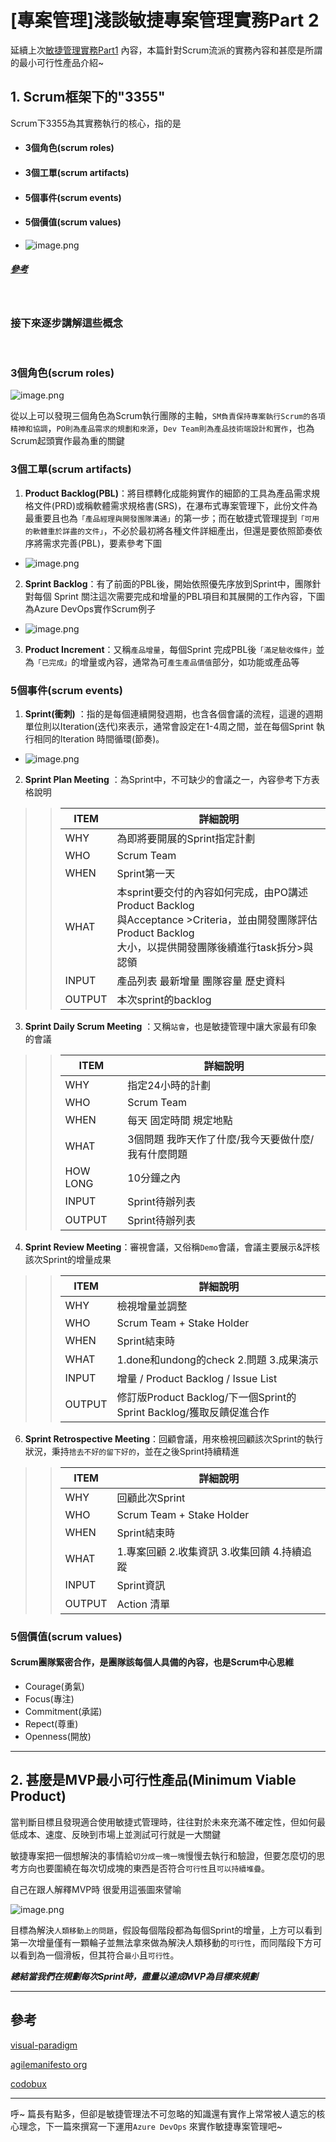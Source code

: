 # [專案管理]淺談敏捷專案管理實務Part 2


延續上次[敏捷管理實務Part1](/projectmanagent1) 內容，本篇針對Scrum流派的實務內容和甚麼是所謂的最小可行性產品介紹~
<!--more-->

## 1. Scrum框架下的"3355"

Scrum下3355為其實務執行的核心，指的是
 
- #### 3個角色(scrum roles)
- #### 3個工單(scrum artifacts)
- #### 5個事件(scrum events)
- #### 5個價值(scrum values)


- ![image.png](imgs/3355-scrum-framework.png)
##### [參考](https://www.visual-paradigm.com/tw/scrum/what-is-3355-in-scrum-framework/)

<br>

### **接下來逐步講解這些概念**
<br>

### 3個角色(scrum roles)
![image.png](imgs/scrum1.png)

從以上可以發現三個角色為Scrum執行團隊的主軸，`SM負責保持專案執行Scrum的各項精神和協調`，`PO則為產品需求的規劃和來源`，`Dev Team則為產品技術端設計和實作`，也為Scrum起頭實作最為重的關鍵

### 3個工單(scrum artifacts)

1. **Product Backlog(PBL)**：將目標轉化成能夠實作的細節的工具為產品需求規格文件(PRD)或稱軟體需求規格書(SRS)，在瀑布式專案管理下，此份文件為最重要且也為`「產品經理與開發團隊溝通」`的第一步；而在敏捷式管理提到`「可用的軟體重於詳盡的文件」`，不必於最初將各種文件詳細產出，但還是要依照節奏依序將需求完善(PBL)，要素參考下圖
   
 - ![image.png](imgs/scrum2.png)

2. **Sprint Backlog**：有了前面的PBL後，開始依照優先序放到Sprint中，團隊針對每個
Sprint 關注這次需要完成和增量的PBL項目和其展開的工作內容，下圖為Azure DevOps實作Scrum例子

 - ![image.png](imgs/scrum3.png)


3. **Product Increment**：又稱`產品增量`，每個Sprint 完成PBL後`「滿足驗收條件」`並為`「已完成」`的增量或內容，通常為可`產生產品價值`部分，如功能或產品等



### 5個事件(scrum events)

1. **Sprint(衝刺)** ：指的是每個連續開發週期，也含各個會議的流程，這邊的週期單位則以Iteration(迭代)來表示，通常會設定在1-4周之間，並在每個Sprint 執行相同的Iteration 時間循環(節奏)。

 - ![image.png](imgs/scrum4.png)

2. **Sprint Plan Meeting** ：為Sprint中，不可缺少的會議之一，內容參考下方表格說明

>>|ITEM|詳細說明|
>>|--|--|
>>|WHY|為即將要開展的Sprint指定計劃|
>>|WHO|Scrum Team|
>>|WHEN|Sprint第一天|
>>|WHAT|本sprint要交付的內容如何完成，由PO講述Product Backlog <br>與Acceptance >Criteria，並由開發團隊評估Product Backlog<br>大小，以提供開發團隊後續進行task拆分>與認領|
>>|INPUT|產品列表 最新增量 團隊容量 歷史資料|
>>|OUTPUT|本次sprint的backlog|

3. **Sprint Daily Scrum Meeting** ：又稱`站會`，也是敏捷管理中讓大家最有印象的會議

>>|ITEM|詳細說明|
>>|--|--|
>>|WHY|指定24小時的計劃|
>>|WHO|Scrum Team|
>>|WHEN|每天 固定時間 規定地點|
>>|WHAT|3個問題 我昨天作了什麼/我今天要做什麼/我有什麼問題|
>>|HOW LONG|10分鐘之內|
>>|INPUT|Sprint待辦列表|
>>|OUTPUT|Sprint待辦列表|

4. **Sprint Review Meeting**：審視會議，又俗稱`Demo`會議，會議主要展示&評核該次Sprint的增量成果

>>|ITEM|詳細說明|
>>|--|--|
>>|WHY|檢視增量並調整|
>>|WHO|Scrum Team + Stake Holder|
>>|WHEN|Sprint結束時|
>>|WHAT|1.done和undong的check 2.問題 3.成果演示|
>>|INPUT|增量 / Product Backlog / Issue List|
>>|OUTPUT|修訂版Product Backlog/下一個Sprint的Sprint Backlog/獲取反饋促進合作|

6. **Sprint Retrospective Meeting**：回顧會議，用來檢視回顧該次Sprint的執行狀況，秉持`捨去不好的留下好的`，並在之後Sprint持續精進

>>|ITEM|詳細說明|
>>|--|--|
>>|WHY|回顧此次Sprint|
>>|WHO|Scrum Team + Stake Holder|
>>|WHEN|Sprint結束時|
>>|WHAT|1.專案回顧 2.收集資訊 3.收集回饋 4.持續追蹤|
>>|INPUT|Sprint資訊|
>>|OUTPUT|Action 清單|



### 5個價值(scrum values)
#### Scrum團隊緊密合作，是團隊該每個人具備的內容，也是Scrum中心思維
- Courage(勇氣)
- Focus(專注)
- Commitment(承諾)
- Repect(尊重)
- Openness(開放)




---
## 2. 甚麼是MVP最小可行性產品(Minimum Viable Product)

當判斷目標且發現適合使用敏捷式管理時，往往對於未來充滿不確定性，但如何最低成本、速度、反映到市場上並測試可行就是一大關鍵

敏捷專案把一個想解決的事情給`切分成一塊一塊`慢慢去執行和驗證，但要怎麼切的思考方向也要圍繞在每次切成塊的東西是否符合`可行性`且`可以持續堆疊`。

自己在跟人解釋MVP時 很愛用這張圖來譬喻

![image.png](imgs/mvp.jpg)

目標為解決`人類移動上的問題`，假設每個階段都為每個Sprint的增量，上方可以看到第一次增量僅有一顆輪子並無法拿來做為解決人類移動的`可行性`，而同階段下方可以看到為一個滑板，但其符合`最小`且`可行性`。

***總結當我們在規劃每次Sprint時，盡量以達成MVP為目標來規劃***


---
## 參考
[visual-paradigm](https://www.visual-paradigm.com/tw/scrum/)

[agilemanifesto org](http://agilemanifesto.org/)

[codobux](codobux.medium.com)

---
呼~ 篇長有點多，但卻是敏捷管理法不可忽略的知識還有實作上常常被人遺忘的核心理念，下一篇來撰寫一下運用`Azure DevOps` 來實作敏捷專案管理吧~
